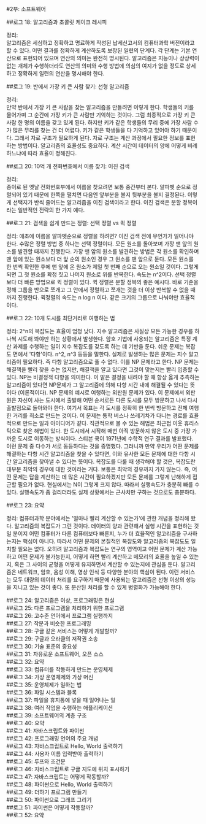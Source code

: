 #2부: 소프트웨어

##로그 18: 알고리즘과 초콜릿 케이크 레시피

정리:  
알고리즘은 세심하고 정확하고 명료하게 작성된 납세신고서의 컴퓨터과학 버전이라고 할 수 있다. 어떤 결과를 정확하게 계산하도록 보장된 일련의 단계다.
각 단계는 기본 연산으로 표현되어 있으며 연산의 의미는 완전히 명시된다. 알고리즘은 지능이나 상상력이 없는 개체가 수행하더라도 연산의 의미와 수행 방법에 의심의 여지가 없을 정도로 상세하고 정확하게 일련의 연산을 명시해야 한다.

##로그 19: 반에서 가장 키 큰 사람 찾기: 선형 알고리즘

정리:  
만약 반에서 가장 키 큰 사람을 찾는 알고리즘을 만들려면 이렇게 한다. 학생들의 키를 물어가며 그 순간에 가장 키가 큰 사람만 기억하는 것이다.
그럼 최종적으로 가장 키 큰 사람 한 명의 이름을 갖고 있게 된다. 하지만 키가 같은 학생들의 무리 중에 가장 사람 수가 많은 무리를 찾는 건 더 어렵다.
키가 같은 학생들을 다 기억하고 있어야 하기 때문이다. 그래서 자료 구조가 필요하게 된다. 자료 구조는 계산 과정에서 필요한 정보를 표현하는 방법이다.
알고리즘의 효율성도 중요하다. 계산 시간이 데이터의 양에 어떻게 비례하느냐에 따라 효율이 정해진다.

##로그 20: 10억 개 전화번호에서 이름 찾기: 이진 검색

정리:  
종이로 된 옛날 전화번호부에서 이름을 찾으려면 보통 중간부터 본다. 알파벳 순으로 정렬되어 있기 때문에 한쪽을 펼치면 다음엔 앞부분을 볼지 뒷부분을 볼지 결정된다.
이렇게 선택지가 반씩 줄어드는 알고리즘을 이진 검색이라고 한다. 이진 검색은 분할 정복이라는 일반적인 전략의 한 가지 예다.

##로그 21: 검색을 쉽게 만드는 정렬: 선택 정렬 vs 퀵 정렬

정리:
애초에 이름을 알파벳순으로 정렬을 하려면? 이진 검색 전에 무언가가 일어나야 한다. 수많은 정렬 방법 중 하나는 선택 정렬이다. 모든 원소를 돌아보며 가장 맨 앞의 원소를 발견할 때까지 진행한다. 가장 맨 앞의 원소를 발견하는 방법은 각 원소를 확인하며 맨 앞에 있는 원소보다 더 앞 순의 원소인 경우 그 원소를 맨 앞으로 둔다. 모든 원소를 한 번씩 확인한 후에 맨 앞에 온 원소가 제일 첫 번째 순으로 오는 원소일 것이다. 그렇게 되면 그 첫 원소를 확정 짓고 나머지 원소로 위를 반복한다. 속도는 n^2이다. 선택 정렬보다 더 빠른 방법으로 퀵 정렬이 있다. 퀵 정렬은 분할 정복의 좋은 예시다. 바로 기준을 정해 그룹을 반으로 쪼개고 그 안에서 정렬하고 쪼개는 것을 더 이상 반복할 수 없을 때까지 진행한다. 퀵정렬의 속도는 n log n 이다. 같은 크기의 그룹으로 나눠야만 효율적이다.

##로그 22: 10개 도시를 최단거리로 여행하는 법

정리:
2^n의 복잡도는 효율이 엄청 낮다. 지수 알고리즘은 사실상 모든 가능한 경우를 하나씩 시도해 봐야만 하는 상황에서 발생한다. 암호 기법에 사용되는 알고리즘은 특정 계산 과제를 수행하는 일이 지수 복잡도를 갖도록 하는 데 기반을 둔다. 쉬운 문제는 복잡도 면에서 '다항'이다. n^2, n^3 등등을 말한다. 실제로 발생하는 많은 문제는 지수 알고리즘이 필요하다. 즉 다항 알고리즘으로 풀 수 없다. 이를 NP 문제라고 한다. NP 문제는 해결책을 빨리 찾을 수는 없지만, 해결책을 알고 있다면 그것이 맞는지는 빨리 입증할 수 있다. NP는 비결정적 다항을 의미한다. 이 말은 결정을 내려야 할 때 항상 옳게 추측하는 알고리즘이 있다면 NP문제가 그 알고리즘에 의해 다항 시간 내에 해결될 수 있다는 뜻이다 (이론적이다). NP 문제의 예시로 여행하는 외판원 문제가 있다. 이 문제에서 외판원은 자신이 사는 도시에서 출발해 어떤 순서로든 다른 도시를 모두 방문하고 나서 다시 출발점으로 돌아와야 한다. 여기서 목표는 각 도시를 정확히 한 번씩 방문하고 전체 여행한 거리를 최소로 만드는 것이다.
이 문제는 통학 버스나 쓰레기차가 다니는 경로를 효율적으로 만드는 일과 아이디어가 같다. 직관적으로 볼 수 있는 해법은 최근접 이웃 휴리스틱으로 찾은 해법이 있다. 한 도시에서 시작해 매번 아직 방문하지 않은 도시 중 가장 가까운 도시로 이동하는 방식이다. 스티븐 쿡이 1971년에 수학적 연구 결과를 발표했다. 이런 문제 중 다수가 서로 동등하다는 것을 증명했다. 그러니까 만약 우리가 어떤 문제를 해결하는 다항 시간 알고리즘을 찾을 수 있다면, 이와 유사한 모든 문제에 대한 다항 시간 알고리즘을 찾아낼 수 있다는 뜻이다. 복잡도를 다룰 때 생각해야 할 것은, 복잡도란 대부분 최악의 경우에 대한 것이라는 거다. 보통은 최악의 경우까지 가지 않는다. 즉, 어떤 문제는 답을 계산하는 데 많은 시간이 필요하겠지만 모든 문제를 그렇게 난해하게 접근할 필요가 없다. 현실에서는 N이 그렇게 크지 않다. 따라서 실행속도가 충분히 빠를 수 있다. 실행속도가 좀 걸리더라도 실제 상황에서는 근사치만 구하는 것으로도 충분하다.

##로그 23: 요약

정리:
컴퓨터과학 분야에서는 '얼마나 빨리 계산할 수 있는가'에 관한 개념을 정리해 왔다. 알고리즘의 복잡도가 그런 것이다. 데이터의 양과 관련해서 실행 시간을 표현하는 것일 분이지 어떤 컴퓨터가 다른 컴퓨터보다 빠른지, 누가 더 효율적인 알고리즘을 구사하는지는 핵심이 아니다. 따라서 어떤 문제의 본질적인 복잡도와 알고리즘의 복잡도도 일치할 필요는 없다. 오히려 알고리즘과 복잡도는 연구의 영역이고 어떤 문제가 계산 가능하고 어떤 문제가 불가능한지, 어떻게 하면 빨리 계산하고 메모리의 효율을 높일 수 있는지, 혹은 그 사이의 균형을 어떻게 유지하면서 계산할 수 있는지에 관심을 둔다. 알고리즘은 네트워크, 암호, 음성 이해, 영상 인식 등 다양한 분야의 핵심이 된다. 이런 서비스는 모두 대량의 데이터 처리를 요구하기 때문에 사용되는 알고리즘은 선형 이상의 성능을 지니고 있는 것이 좋다. 또 분산된 처리를 할 수 있게 병렬화가 가능해야 한다.

##로그 24: 알고리즘은 이상, 프로그래밍은 현실  
##로그 25: 다른 프로그램을 처리하기 위한 프로그램  
##로그 26: 고수준 언어에서 프로그램 실행까지  
##로그 27: 작문과 비슷한 프로그래밍  
##로그 28: 구글 같은 서비스는 어떻게 개발할까?  
##로그 29: 구글과 오라클의 저작권 소송  
##로그 30: 기술 표준의 중요성  
##로그 31: 자유로운 소프트웨어, 오픈 소스  
##로그 32: 요약  
##로그 33: 컴퓨터를 작동하게 만드는 운영체제  
##로그 34: 가상 운영체제와 가상 머신  
##로그 35: 운영체제가 일하는 법  
##로그 36: 파일 시스템과 블록  
##로그 37: 파일을 휴지통에 넣을 때 일어나는 일  
##로그 38: 여러 작업을 수행하는 애플리케이션  
##로그 39: 소프트웨어의 계층 구조  
##로그 40: 요약  
##로그 41: 자바스크립트와 파이썬  
##로그 42: 프로그래밍 언어의 주요 개념  
##로그 43: 자바스크립트로 Hello, World 출력하기  
##로그 44: 사용자 이름 입력받아 출력하기  
##로그 45: 루프와 조건문  
##로그 46: 자바스크립트로 구글 지도에 위치 표시하기  
##로그 47: 자바스크립트는 어떻게 작동할까?  
##로그 48: 파이썬으로 Hello, World 출력하기  
##로그 49: 더하기 프로그램 만들기  
##로그 50: 파이썬으로 그래프 그리기  
##로그 51: 파이썬은 어떻게 작동할까?  
##로그 52: 요약
